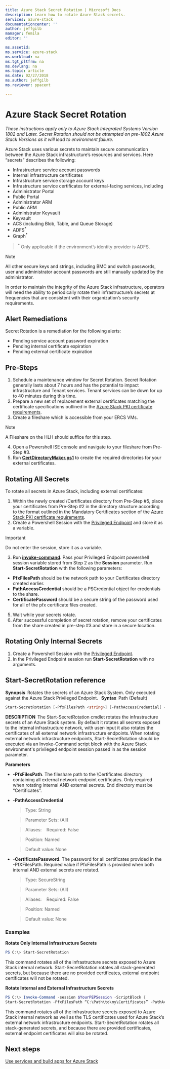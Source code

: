 ```yaml
---
title: Azure Stack Secret Rotation | Microsoft Docs
description: Learn how to rotate Azure Stack secrets. 
services: azure-stack
documentationcenter: ''
author: jeffgilb
manager: femila
editor: ''

ms.assetid: 
ms.service: azure-stack
ms.workload: na
ms.tgt_pltfrm: na
ms.devlang: na
ms.topic: article
ms.date: 02/27/2018
ms.author: jeffgilb
ms.reviewer: ppacent

---
```

# Azure Stack Secret Rotation

*These instructions apply only to Azure Stack Integrated Systems Version 1802 and Later. Secret Rotation should not be attempted on pre-1802 Azure Stack Versions as it will lead to environment failure.*

Azure Stack uses various secrets to maintain secure communication between the Azure Stack infrastructure’s resources and services. Here “secrets” describes the following: 
- Infrastructure service account passwords 
- Internal infrastructure certificates 
- Infrastructure service storage account keys 
- Infrastructure service certificates for external-facing services, including 
- Administrator Portal 
- Public Portal 
- Administrator ARM 
- Public ARM 
- Administrator Keyvault 
- Keyvault 
- ACS (including Blob, Table, and Queue Storage) 
- ADFS<sup>*</sup>  
- Graph<sup>*</sup>

> <sup>*</sup> Only applicable if the environment’s identity provider is ADFS.

> [!NOTE]
> All other secure keys and strings, including BMC and switch passwords, user and administrator account passwords are still manually updated by the administrator. 

In order to maintain the integrity of the Azure Stack infrastructure, operators will need the ability to periodically rotate their infrastructure’s secrets at frequencies that are consistent with their organization’s security requirements. 

## Alert Remediations 
Secret Rotation is a remediation for the following alerts: 
- Pending service account password expiration 
- Pending internal certificate expiration 
- Pending external certificate expiration 


## Pre-Steps 
1. Schedule a maintenance window for Secret Rotation. Secret Rotation generally lasts about 7 hours and has the potential to impact infrastructure and Tenant services. Tenant services can be down for up to 40 minutes during this time. 
2. Prepare a new set of replacement external certificates matching the certificate specifications outlined in the [Azure Stack PKI certificate requirements](https://docs.microsoft.com/azure/azure-stack/azure-stack-pki-certs). 
3. Create a fileshare which is accessible from your ERCS VMs. 
  
  > [!NOTE]
  > A Fileshare on the HLH should suffice for this step.

4. Open a Powershell ISE console and navigate to your fileshare from Pre-Step #3. 
5. Run **[CertDirectoryMaker.ps1](http://www.aka.ms/azssecretrotationhelper)** to create the required directories for your external certificates.

## Rotating All Secrets 
To rotate all secrets in Azure Stack, including external certificates: 

1. Within the newly created /Certificates directory from Pre-Step #5, place your certificates from Pre-Step #2 in the directory structure according to the format outlined in the Mandatory Certificates section of the [Azure Stack PKI certificate requirements](https://docs.microsoft.com/azure/azure-stack/azure-stack-pki-certs#mandatory-certificates). 
2. Create a Powershell Session with the [Privileged Endpoint](https://docs.microsoft.com/azure/azure-stack/azure-stack-privileged-endpoint) and store it as a variable.
  
  > [!IMPORTANT]
  > Do not enter the session, store it as a variable.

3. Run **[invoke-command](https://docs.microsoft.com/powershell/module/microsoft.powershell.core/invoke-command?view=powershell-5.1)**. Pass your Privileged Endpoint powershell session variable stored from Step 2 as the **Session** parameter. Run **Start-SecretRotation** with the following parameters:
- **PfxFilesPath** should be the network path to your Certificates directory created earlier.  
- **PathAccessCredential** should be a PSCredential object for credentials to the share. 
- **CertificatePassword** should be a secure string of the password used for all of the pfx certificate files created.
5. Wait while your secrets rotate.
6. After successful completion of secret rotation, remove your certificates from the share created in pre-step #3 and store in a secure location. 

## Rotating Only Internal Secrets 
1. Create a Powershell Session with the [Privileged Endpoint](https://docs.microsoft.com/azure/azure-stack/azure-stack-privileged-endpoint).
2. In the Privileged Endpoint session run **Start-SecretRotation** with no arguments.

## Start-SecretRotation reference 
**Synopsis**  
Rotates the secrets of an Azure Stack System. Only executed against the Azure Stack Privileged Endpoint.
  
**Syntax**  
Path (Default)  
```powershell
Start-SecretRotation [-PfxFilesPath <string>] [-PathAccessCredential] <PSCredential> [-CertificatePassword <SecureString>]  
```
**DESCRIPTION**  
The Start-SecretRotation cmdlet rotates the infrastructure secrets of an Azure Stack system. By default it rotates all secrets exposed to the internal infrastructure network, with user-input it also rotates the certificates of all external network infrastructure endpoints. When rotating external network infrastructure endpoints, Start-SecretRotation should be executed via an Invoke-Command script block with the Azure Stack environment's privileged endpoint session passed in as the session parameter.
 
**Parameters**

- **-PfxFilesPath**. The fileshare path to the \Certificates directory containing all external network endpoint certificates. Only required when rotating internal AND external secrets. End directory must be “Certificates”.
- **-PathAccessCredential**
    > Type: String  

    > Parameter Sets: (All)  

    > Aliases:   
  
    > Required: False  

    > Position: Named  

    > Default value: None  
  
- **-CertificatePassword**. The password for all certificates provided in the -PfXFilesPath. Required value if PfxFilesPath is provided when both internal AND external secrets are rotated.  
    > Type: SecureString

    > Parameter Sets: (All)

    > Aliases:   
  
    > Required: False  

    > Position: Named  

    > Default value: None  

### Examples
 
**Rotate Only Internal Infrastructure Secrets**

```powershell  
PS C:\> Start-SecretRotation  
```

This command rotates all of the infrastructure secrets exposed to Azure Stack internal network. Start-SecretRotation rotates all stack-generated secrets, but because there are no provided certificates, external endpoint certificates will not be rotated.  

**Rotate Internal and External Infrastructure Secrets**
  
```powershell
PS C:\> Invoke-Command -session $YourPEPSession -ScriptBlock { 
Start-SecretRotation -PfxFilesPath “C:\Path\to\my\Certificates” -PathAccessCredential $share_credential -CertificatePassword “Password” } 
```

This command rotates all of the infrastructure secrets exposed to Azure Stack internal network as well as the TLS certificates used for Azure Stack’s external network infrastructure endpoints. Start-SecretRotation rotates all stack-generated secrets, and because there are provided certificates, external endpoint certificates will also be rotated.  

## Next steps

[Use services and build apps for Azure Stack](azure-stack-considerations.md)

